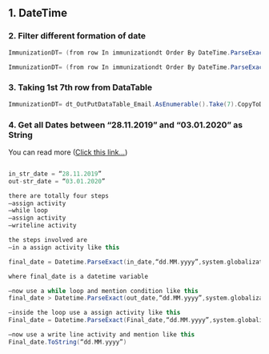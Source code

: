 ## 1. DateTime


### 2. Filter different formation of date

```scala
ImmunizationDT= (from row In immunizationdt Order By DateTime.ParseExact(row(0).ToString, "MM/dd/yyyy", System.Globalization.CultureInfo.InvariantCulture) Ascending Select row).CopyToDataTable
```

```scala
ImmunizationDT= (from row In immunizationdt Order By DateTime.ParseExact(row(0).ToString, "M/d/yyyy", System.Globalization.CultureInfo.InvariantCulture) Ascending Select row).CopyToDataTable
```

### 3. Taking 1st 7th row from DataTable
```scala
ImmunizationDT= dt_OutPutDataTable_Email.AsEnumerable().Take(7).CopyToDataTable
```
### 4. Get all Dates between “28.11.2019” and “03.01.2020” as String
You can read more ([Click this link...]([https://github.com/rpa92/uipath/blob/main/README.md](https://forum.uipath.com/t/get-all-dates-between-28-11-2019-and-03-01-2020-as-string/143774/4)))

```scala

in_str_date = “28.11.2019”
out-str_date = “03.01.2020”

there are totally four steps
–assign activity
–while loop
–assign activity
–writeline activity

the steps involved are
–in a assign activity like this

final_date = Datetime.ParseExact(in_date,“dd.MM.yyyy”,system.globalization.cultureinfo.invariantculture)

where final_date is a datetime variable

–now use a while loop and mention condition like this
final_date > Datetime.ParseExact(out_date,“dd.MM.yyyy”,system.globalization.cultureinfo.invariantculture)

–inside the loop use a assign activity like this
Final_date = Datetime.ParseExact(Final_date,“dd.MM.yyyy”,system.globalization.cultureinfo.invariantculture).AddDays(1)

–now use a write line activity and mention like this
Final_date.ToString(“dd.MM.yyyy”)
```
